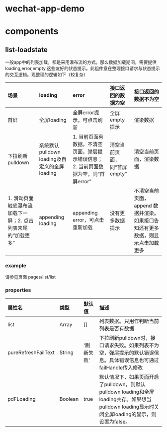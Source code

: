 # wechat-app-demo

# components

## list-loadstate

一般app中的列表加载，都是采用瀑布流的方式。那么数据加载期间，需要提供 loading,error,empty 这些友好的状态提示。此组件意在整理接口请求与状态提示的交互逻辑。现整理的逻辑如下（较复杂）

| 场景       | loading         | error       | 接口返回的数据为空 | 接口返回的数据不为空 |
|:----------|:----------|:----------|:----------|:----------|
| 首屏 | 全屏loading  | 全屏error提示，可点击刷新 | 全屏empty提示 | 渲染数据 |
| 下拉刷新 pulldown | 系统默认pulldown loading及自定义的全屏loading| 1. 当前页面有数据，不清空页面，弹层提示错误信息；2. 当前页面数据为空，同”首屏error” | 清空当前页面，同“首屏empty” | 清空当前页面，渲染数据 |
| 1. 滑动页面触底瀑布流加载下一屏；2. 点击列表末尾的“加载更多” | appending loading | appending error，可点击重新加载 | 没有更多数据提示 | 不清空当前页面，append 数据并渲染。如果接口告知还有更多数据，则显示点击加载更多| 

### example

请参见页面 pages/list/list

### properties

| 属性名 | 类型 | 默认值 | 描述 |
|:-----|:-----|:-----|:-----|
| list | Array | [] | 列表数据。只用作判断当前列表是否有数据 |
| pureRefreshFailText | String | '刷新失败' | 下拉刷新pulldown时，接口请求失败。如果列表不为空，弹层提示的默认错误信息。具体错误信息也可通过failHandle传入修改 |
| pdFLoading | Boolean | true | 默认情况下，如果页面开启了pulldown，则默认pulldown loading和全屏loading共存。如果想当pulldown loading显示时关闭全屏loading的显示，则设置为false。 |
